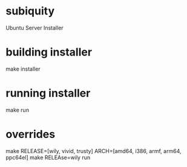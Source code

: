# subiquity
Ubuntu Server Installer

# building installer
make installer

# running installer
make run

# overrides
make RELEASE=[wily, vivid, trusty] ARCH=[amd64, i386, armf, arm64, ppc64el]
make RELEAse=wily run

